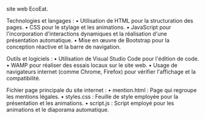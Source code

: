 site web EcoEat.

Technologies et langages :
• Utilisation de HTML pour la structuration des pages.
• CSS pour le stylage et les animations.
• JavaScript pour l'incorporation d'interactions dynamiques et la réalisation d'une présentation automatique. 
• Mise en œuvre de Bootstrap pour la conception réactive et la barre de navigation. 

Outils et logiciels : 
• Utilisation de Visual Studio Code pour l'édition de code. 
• WAMP pour réaliser des essais locaux sur le site web. 
• Usage de navigateurs internet (comme Chrome, Firefox) pour vérifier l'affichage et la compatibilité. 

Fichier page principale du site internet :
• mention.html : Page qui regroupe les mentions légales. 
• styles.css : Feuille de style employée pour la présentation et les animations. 
• script.js : Script employé pour les animations et le diaporama automatique.



